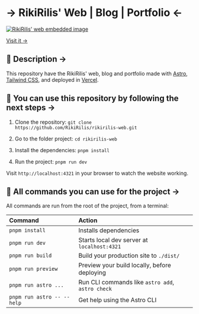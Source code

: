# → RikiRilis' Web | Blog | Portfolio ←

<a href="https://github.com/RikiRilis/rikirilis-web">
  <img src="https://ynbjmptmmmbaspzfxzdu.supabase.co/storage/v1/object/sign/portfolio/src/embedded-img.avif?token=eyJhbGciOiJIUzI1NiIsInR5cCI6IkpXVCJ9.eyJ1cmwiOiJwb3J0Zm9saW8vc3JjL2VtYmVkZGVkLWltZy5hdmlmIiwiaWF0IjoxNzIxNDUyMTE1LCJleHAiOjE3NDg5NDUyMTE1fQ.VbJVUYEZOfDbRGpU04vfA20wllxbYkzICFJv_hk_S24&t=2024-07-20T05%3A08%3A28.369Z" alt="RikiRilis' web embedded image" />
</a>

[Visit it →](https://rikirilis.xyz)

## 📃 Description →

This repository have the RikiRilis' web, blog and portfolio made with [Astro](https://astro.build/), [Tailwind CSS](https://tailwindcss.com/), and deployed in [Vercel](https://vercel.com/).

## 🤝 You can use this repository by following the next steps →

1. Clone the repository:
   `git clone https://github.com/RikiRilis/rikirilis-web.git`

2. Go to the folder project:
   `cd rikirilis-web`

3. Install the dependencies:
   `pnpm install`

4. Run the project:
   `pnpm run dev`

Visit `http://localhost:4321` in your browser to watch the website working.

## 🧞 All commands you can use for the project →

All commands are run from the root of the project, from a terminal:

| Command                    | Action                                           |
| :------------------------- | :----------------------------------------------- |
| `pnpm install`             | Installs dependencies                            |
| `pnpm run dev`             | Starts local dev server at `localhost:4321`      |
| `pnpm run build`           | Build your production site to `./dist/`          |
| `pnpm run preview`         | Preview your build locally, before deploying     |
| `pnpm run astro ...`       | Run CLI commands like `astro add`, `astro check` |
| `pnpm run astro -- --help` | Get help using the Astro CLI                     |
